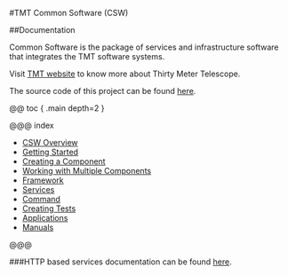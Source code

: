 #TMT Common Software (CSW)

##Documentation

Common Software is the package of services and infrastructure software that integrates the TMT software systems.

Visit [TMT website](http://www.tmt.org) to know more about Thirty Meter Telescope.

The source code of this project can be found [here](https://github.com/tmtsoftware/csw-prod).

@@ toc { .main depth=2 }

@@@ index
* [CSW Overview](csw-overview.md)
* [Getting Started](getting-started.md)
* [Creating a Component](create-component.md)
* [Working with Multiple Components](multiple-components.md)
* [Framework](framework.md)
* [Services](services.md)
* [Command](command.md)
* [Creating Tests](creating-tests.md)
* [Applications](apps.md)
* [Manuals](manuals.md)

@@@

###HTTP based services documentation can be found [here](swagger/index.html).


